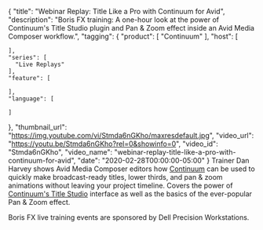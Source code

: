 {
  "title": "Webinar Replay: Title Like a Pro with Continuum for Avid",
  "description": "Boris FX training: A one-hour look at the power of Continuum's Title Studio plugin and Pan & Zoom effect inside an Avid Media Composer workflow.",
  "tagging": {
    "product": [
      "Continuum"
    ],
    "host": [

    ],
    "series": [
      "Live Replays"
    ],
    "feature": [

    ],
    "language": [

    ]
  },
  "thumbnail_url": "https://img.youtube.com/vi/Stmda6nGKho/maxresdefault.jpg",
  "video_url": "https://youtu.be/Stmda6nGKho?rel=0&showinfo=0",
  "video_id": "Stmda6nGKho",
  "video_name": "webinar-replay-title-like-a-pro-with-continuum-for-avid",
  "date": "2020-02-28T00:00:00-05:00"
}
Trainer Dan Harvey shows Avid Media Composer editors how [Continuum](https://borisfx.com/products/continuum/ "Boris FX Continuum") can be used to quickly make broadcast-ready titles, lower thirds, and pan & zoom animations without leaving your project timeline. Covers the power of [Continuum's Title Studio](https://borisfx.com/products/title-studio/ "Boris FX Continuum Title Studio") interface as well as the basics of the ever-popular Pan & Zoom effect.

Boris FX live training events are sponsored by Dell Precision Workstations.
